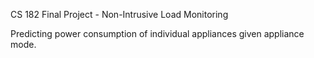 CS 182 Final Project - Non-Intrusive Load Monitoring

Predicting power consumption of individual appliances given appliance mode.

